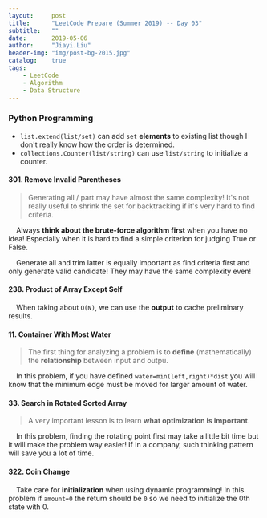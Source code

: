 ```yaml
---
layout:     post
title:      "LeetCode Prepare (Summer 2019) -- Day 03"
subtitle:   ""
date:       2019-05-06
author:     "Jiayi.Liu"
header-img: "img/post-bg-2015.jpg"
catalog: 	true
tags:
    - LeetCode
    - Algorithm
    - Data Structure
---
```


### Python Programming

- `list.extend(list/set)` can add `set` **elements** to existing list though I don't really know how the order is determined.
- `collections.Counter(list/string)` can use `list/string` to initialize a counter.

#### 301. Remove Invalid Parentheses

> Generating all / part may have almost the same complexity! It's not really useful to shrink the set for backtracking if it's very hard to find criteria.

&nbsp;&nbsp;&nbsp;&nbsp;Always **think about the brute-force algorithm first** when you have no idea! Especially when it is hard to find a simple criterion for judging True or False.

&nbsp;&nbsp;&nbsp;&nbsp;Generate all and trim latter is equally important as find criteria first and only generate valid candidate! They may have the same complexity even!

#### 238. Product of Array Except Self

&nbsp;&nbsp;&nbsp;&nbsp;When taking about `O(N)`, we can use the **output** to cache preliminary results.

#### 11. Container With Most Water

> The first thing for analyzing a problem is to **define** (mathematically) the **relationship** between input and outpu.

&nbsp;&nbsp;&nbsp;&nbsp;In this problem, if you have defined `water=min(left,right)*dist` you will know that the minimum edge must be moved for larger amount of water.

#### 33. Search in Rotated Sorted Array

> A very important lesson is to learn **what optimization is important**.

&nbsp;&nbsp;&nbsp;&nbsp;In this problem, finding the rotating point first may take a little bit time but it will make the problem way easier! If in a company, such thinking pattern will save you a lot of time.

#### 322. Coin Change

&nbsp;&nbsp;&nbsp;&nbsp;Take care for **initialization** when using dynamic programming! In this problem if `amount=0` the return should be `0` so we need to initialize the 0th state with 0.